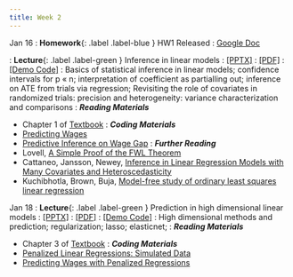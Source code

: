 ```yaml
---
title: Week 2
---
```


Jan 16
: **Homework**{: .label .label-blue } HW1 Released
  : [Google Doc](https://docs.google.com/document/d/1k2r9xbCpDQI2sQpBJzm0tuSvoIyiUZAcbaYXLGnxpUo/edit#heading=h.csy54tbzngl7)
  
: **Lecture**{: .label .label-green } Inference in linear models
  : [[PPTX]](https://github.com/stanford-msande228/winter24/raw/main/assets/presentations/MSANDE228_Lecture3_Inference_in_Linear_Models.pptx)
  : [[PDF]](https://github.com/stanford-msande228/winter24/raw/main/assets/presentations/MSANDE228_Lecture3_Inference_in_Linear_Models.pdf)
  : [[Demo Code]](https://github.com/stanford-msande228/winter24/raw/main/assets/code/Lecture3-Demo.ipynb)
: Basics of statistical inference in linear models; confidence intervals for p « n; interpretation of coefficient as partialling out; inference on ATE from trials via regression; Revisiting the role of covariates in randomized trials: precision and heterogeneity: variance characterization and comparisons
: ***Reading Materials***
- Chapter 1 of [Textbook](https://canvas.stanford.edu/courses/168439/files/folder/Readings)
: ***Coding Materials***
- [Predicting Wages](https://github.com/CausalAIBook/MetricsMLNotebooks/blob/main/PM1/python-ols-and-lasso-for-wage-prediction.ipynb)
- [Predictive Inference on Wage Gap](https://github.com/CausalAIBook/MetricsMLNotebooks/blob/main/PM1/python-ols-and-lasso-for-wage-gap-inference.ipynb)
: ***Further Reading***
- Lovell, [A Simple Proof of the FWL Theorem](https://www.jstor.org/stable/41426805)
- Cattaneo, Jansson, Newey, [Inference in Linear Regression Models with Many Covariates and Heteroscedasticity](https://www.tandfonline.com/doi/full/10.1080/01621459.2017.1328360)
- Kuchibhotla, Brown, Buja, [Model-free study of ordinary least squares linear regression](https://arxiv.org/pdf/1809.10538.pdf)


Jan 18
: **Lecture**{: .label .label-green } Prediction in high dimensional linear models
  : [[PPTX]](https://github.com/stanford-msande228/winter24/raw/main/assets/presentations/MSANDE228_Lecture4_Inference_in_High_Dimensional_Linear_Models.pptx)
  : [[PDF]](https://github.com/stanford-msande228/winter24/raw/main/assets/presentations/MSANDE228_Lecture4_Inference_in_High_Dimensional_Linear_Models.pdf)
  : [[Demo Code]](https://github.com/stanford-msande228/winter24/raw/main/assets/code/Lecture4-Demo.ipynb)
: High dimensional methods and prediction; regularization; lasso; elasticnet;
: ***Reading Materials***
- Chapter 3 of [Textbook](https://canvas.stanford.edu/courses/168439/files/folder/Readings)
: ***Coding Materials***
- [Penalized Linear Regressions: Simulated Data](https://github.com/CausalAIBook/MetricsMLNotebooks/blob/main/PM2/python_linear_penalized_regs.ipynb)
- [Predicting Wages with Penalized Regressions](https://github.com/CausalAIBook/MetricsMLNotebooks/blob/main/PM2/python_ml_for_wage_prediction.ipynb)
